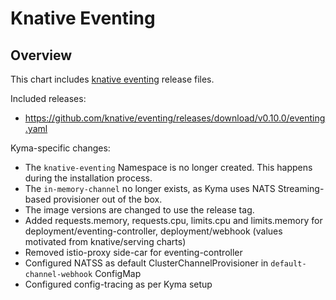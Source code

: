 # Knative Eventing

## Overview

This chart includes [knative eventing](https://github.com/knative/docs/tree/master/docs/eventing) release files.

Included releases:
 * https://github.com/knative/eventing/releases/download/v0.10.0/eventing.yaml

Kyma-specific changes:
 * The `knative-eventing` Namespace is no longer created. This happens during the installation process.
 * The `in-memory-channel` no longer exists, as Kyma uses NATS Streaming-based provisioner out of the box.
 * The image versions are changed to use the release tag.
 * Added requests.memory, requests.cpu, limits.cpu and limits.memory for deployment/eventing-controller, deployment/webhook (values motivated from knative/serving charts)
 * Removed istio-proxy side-car for eventing-controller
 * Configured NATSS as default ClusterChannelProvisioner in `default-channel-webhook` ConfigMap
 * Configured config-tracing as per Kyma setup